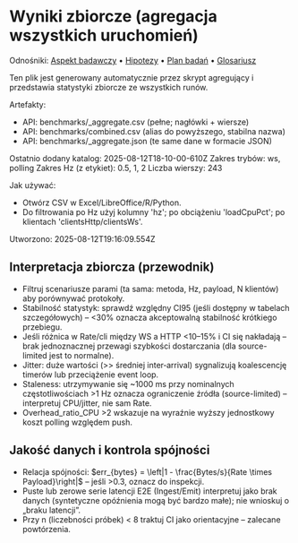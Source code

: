 # Wyniki zbiorcze (agregacja wszystkich uruchomień)

Odnośniki: [Aspekt badawczy](./ASPEKT_BADAWCZY.md) • [Hipotezy](./RESEARCH_HYPOTHESES.md) • [Plan badań](./RESEARCH_PLAN.md) • [Glosariusz](./GLOSARIUSZ.md)

Ten plik jest generowany automatycznie przez skrypt agregujący i przedstawia statystyki zbiorcze ze wszystkich runów.

Artefakty:

- API: benchmarks/\_aggregate.csv (pełne; nagłówki + wiersze)
- API: benchmarks/combined.csv (alias do powyższego, stabilna nazwa)
- API: benchmarks/\_aggregate.json (te same dane w formacie JSON)

Ostatnio dodany katalog: 2025-08-12T18-10-00-610Z
Zakres trybów: ws, polling
Zakres Hz (z etykiet): 0.5, 1, 2
Liczba wierszy: 243

Jak używać:

- Otwórz CSV w Excel/LibreOffice/R/Python.
- Do filtrowania po Hz użyj kolumny 'hz'; po obciążeniu 'loadCpuPct'; po klientach 'clientsHttp/clientsWs'.

Utworzono: 2025-08-12T19:16:09.554Z

## Interpretacja zbiorcza (przewodnik)

- Filtruj scenariusze parami (ta sama: metoda, Hz, payload, N klientów) aby porównywać protokoły.
- Stabilność statystyk: sprawdź względny CI95 (jeśli dostępny w tabelach szczegółowych) – <30% oznacza akceptowalną stabilność krótkiego przebiegu.
- Jeśli różnica w Rate/cli między WS a HTTP <10–15% i CI się nakładają – brak jednoznacznej przewagi szybkości dostarczania (dla source-limited jest to normalne).
- Jitter: duże wartości (>> średniej inter‑arrival) sygnalizują koalescencję timerów lub przeciążenie event loop.
- Staleness: utrzymywanie się ~1000 ms przy nominalnych częstotliwościach >1 Hz oznacza ograniczenie źródła (source-limited) – interpretuj CPU/jitter, nie sam Rate.
- Overhead_ratio_CPU >2 wskazuje na wyraźnie wyższy jednostkowy koszt polling względem push.

## Jakość danych i kontrola spójności

- Relacja spójności: $err_{bytes} = \left|1 - \frac{Bytes/s}{Rate \times Payload}\right|$ – jeśli >0.3, oznacz do inspekcji.
- Puste lub zerowe serie latencji E2E (Ingest/Emit) interpretuj jako brak danych (syntetyczne opóźnienia mogą być bardzo małe); nie wnioskuj o „braku latencji”.
- Przy n (liczebności próbek) < 8 traktuj CI jako orientacyjne – zalecane powtórzenia.
